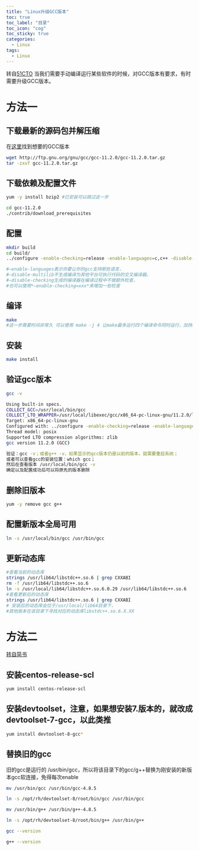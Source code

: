 ```yaml
---
title: "Linux升级GCC版本"
toc: true
toc_label: "目录"
toc_icon: "cog"
toc_sticky: true
categories:
  - Linux
tags:
  - Linux
---
```


转自[51CTO](https://blog.51cto.com/lhDream/4562126)
当我们需要手动编译运行某些软件的时候，对GCC版本有要求，有时需要升级GCC版本。
# 方法一
## 下载最新的源码包并解压缩
在[这里](http://ftp.gnu.org/gnu/gcc/)找到想要的GCC版本
```bash
wget http://ftp.gnu.org/gnu/gcc/gcc-11.2.0/gcc-11.2.0.tar.gz
tar -zxvf gcc-11.2.0.tar.gz
```
## 下载依赖及配置文件
```bash
yum -y install bzip2 #已安装可以跳过这一步

cd gcc-11.2.0
./contrib/download_prerequisites
```
## 配置
```bash
mkdir build
cd build/
../configure -enable-checking=release -enable-languages=c,c++ -disable-multilib

#–enable-languages表示你要让你的gcc支持那些语言，
#–disable-multilib不生成编译为其他平台可执行代码的交叉编译器。
#–disable-checking生成的编译器在编译过程中不做额外检查，
#也可以使用*–enable-checking=xxx*来增加一些检查
```
## 编译
```bash
make
#这一步需要时间非常久 可以使用 make -j 4 让make最多运行四个编译命令同时运行，加快编译速度（建议不要超过CPU核心数量的2倍）
```
## 安装
```bash
make install
```
## 验证gcc版本
```bash
gcc -v

Using built-in specs.
COLLECT_GCC=/usr/local/bin/gcc
COLLECT_LTO_WRAPPER=/usr/local/libexec/gcc/x86_64-pc-linux-gnu/11.2.0/lto-wrapper
Target: x86_64-pc-linux-gnu
Configured with: ../configure -enable-checking=release -enable-languages=c,c++ -disable-multilib
Thread model: posix
Supported LTO compression algorithms: zlib
gcc version 11.2.0 (GCC)

验证：gcc -v；或者g++ -v，如果显示的gcc版本仍是以前的版本，就需要重启系统；
或者可以查看gcc的安装位置：which gcc；
然后在查看版本 /usr/local/bin/gcc -v
确定以及配置成功后可以将原先的版本删除
```
## 删除旧版本
```bash
yum -y remove gcc g++
```
## 配置新版本全局可用
```bash
ln -s /usr/local/bin/gcc /usr/bin/gcc
```
## 更新动态库
```bash
#查看当前的动态库
strings /usr/lib64/libstdc++.so.6 | grep CXXABI
rm -f /usr/lib64/libstdc++.so.6
ln -s /usr/local/lib64/libstdc++.so.6.0.29 /usr/lib64/libstdc++.so.6
#查看更新后的动态库
strings /usr/lib64/libstdc++.so.6 | grep CXXABI
# 安装后的动态库会位于/usr/local/lib64目录下，
#其他版本在该目录下寻找对应的动态库libstdc++.so.6.X.XX
```
# 方法二
[转自简书](https://www.jianshu.com/p/5bbd5219e79d)
## 安装centos-release-scl
```bash
yum install centos-release-scl
```
## 安装devtoolset，注意，如果想安装7.版本的，就改成devtoolset-7-gcc，以此类推
```bash
yum install devtoolset-8-gcc*
```
## 替换旧的gcc
旧的gcc是运行的 /usr/bin/gcc，所以将该目录下的gcc/g++替换为刚安装的新版本gcc软连接，免得每次enable
```bash
mv /usr/bin/gcc /usr/bin/gcc-4.8.5

ln -s /opt/rh/devtoolset-8/root/bin/gcc /usr/bin/gcc

mv /usr/bin/g++ /usr/bin/g++-4.8.5

ln -s /opt/rh/devtoolset-8/root/bin/g++ /usr/bin/g++

gcc --version

g++ --version
```
